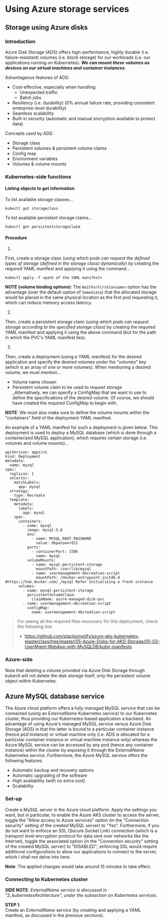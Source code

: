 # Using Azure storage services

## Storage using Azure disks
### Introduction
Azure Disk Storage (ADS) offers high-performance, highly durable (i.e. failure-resistant) volumes (i.e. block storage) for our workloads (i.e. our applications running on Kubernetes). **_We can mount these volumes as devices on our virtual machines and container instances_**.

Advantageous features of ADS:

- Cost-effective, especially when handling:
	- Unexpected traffic
	- Batch jobs
- Resiliency (i.e. durability) (0% annual failure rate, providing consistent enterprise-level durability)
- Seamless scalability
- Built-in security (automatic and manual encryption available to protect data)

Concepts used by ADS:

- Storage class
- Persistent volumes & persistent volume claims
- Config map
- Environment variables
- Volumes & volume mounts

### Kubernetes-side functions
#### Listing objects to get information
To list available storage classes...

`kubectl get storageclass`

To list available persistent storage claims...

`kubectl get persistentstorageclaim`

#### Procedure
1.
First, create a storage class (_using which pods can request the defined types of storage (defined in the storage class) dynamically_) by creating the required YAML manifest and applying it using the command...

`kubectl apply -f <path of the YAML manifest>`

**NOTE (volume binding options)**: The `WaitForFirstConsumer` option has the advantage (over the default option of `Immediate`) that the allocated storage would be placed in the same physical location as the first pod requesting it, which can reduce memory access latency.

2.
Then, create a persistent storage claim (_using which pods can request storage according to the specified storage class_) by creating the required YAML manifest and applying it using the above command (but for the path in which the PVC's YAML manifest lies).

3.
Then, create a deployment (using a YAML manifest) for the desired application and specify the desired volumes under the "volumes" key (which is an array of one or more volumes). When mentioning a desired volume, we must mention...

- Volume name chosen
- Persistent volume claim to be used to request storage<br>_Alternatively, we can specify a ConfigMap that we want to use to define the specifications of the desired volume. Of course, we should have created the required ConfigMap to begin with.

**NOTE**: We must also make sure to define the volume mounts within the "containers" field of the deployment YAML manifest.

An example of a YAML manifest for such a deployment is given below. This deployment is used to deploy a MySQL database (which is done through a containerized MySQL application), which requires certain storage (i.e. volumes and volume mounts)...

```
apiVersion: apps/v1
kind: Deployment
metadata:
  name: mysql
spec: 
  replicas: 1
  selector:
    matchLabels:
      app: mysql
  strategy:
    type: Recreate 
  template: 
    metadata: 
      labels: 
        app: mysql
    spec: 
      containers:
        - name: mysql
          image: mysql:5.6
          env:
            - name: MYSQL_ROOT_PASSWORD
              value: dbpassword11
          ports:
            - containerPort: 3306
              name: mysql    
          volumeMounts:
            - name: mysql-persistent-storage
              mountPath: /var/lib/mysql    
            - name: usermanagement-dbcreation-script
              mountPath: /docker-entrypoint-initdb.d #https://hub.docker.com/_/mysql Refer Initializing a fresh instance                                            
      volumes: 
        - name: mysql-persistent-storage
          persistentVolumeClaim:
            claimName: azure-managed-disk-pvc
        - name: usermanagement-dbcreation-script
          configMap:
            name: usermanagement-dbcreation-script
```

> For seeing all the required files necessary for this deployment, check the following link:
> - https://github.com/stacksimplify/azure-aks-kubernetes-masterclass/tree/master/05-Azure-Disks-for-AKS-Storage/05-03-UserMgmt-WebApp-with-MySQLDB/kube-manifests

### Azure-side
Note that deleting a volume provided via Azure Disk Storage through kubectl will not delete the disk storage itself, only the persistent volume object within Kubernetes.

## Azure MySQL database service
The Azure cloud platform offers a fully managed MySQL service that can be connected (using an _ExternalName_ Kubernetes service) to our Kubernetes cluster, thus providing our Kubernetes-based application a backend. An advantage of using Azure's managed MySQL service versus Azure Disk Storage (ADS) is that the latter is bound to a particular container instance (hence pod instance) or virtual machine only (i.e. ADS is allocated for a particular container instance or virtual machine instance only) whereas the Azure MySQL service can be accessed by any pod (hence any container instance) within the cluster by exposing it through the _ExternalName_ Kubernetes service. Furthermore, the Azure MySQL service offers the following features:

- Automatic backup and recovery options
- Automatic upgrading of the software
- High availability (with no extra cost)
- Scalability

### Set-up
Create a MySQL server in the Azure cloud platform. Apply the settings you want, but in particular, to enable the Azure AKS cluster to access the server, toggle the "Allow access to Azure services" option (in the "Connection security" setting of the created MySQL server) to "Yes". Furthermore, if you do not want to enforce an SSL (Secure Socket Link) connection (which is a transport level encryption protocol for data sent over networks like the Internet), toggle the associated option (in the "Connection security" setting of the created MySQL server) to "DISABLED"; enforcing SSL would require additional configurations to allow our applications to connect to the server, which I shall not delve into here.

**Note**: The applied changes would take around 15 minutes to take effect.

### Connecting to Kubernetes cluster
**SIDE NOTE**: _ExternalName service is discussed in "2_kubernetesArchitecture", under the subsection on Kubernetes services._

**STEP 1**:<br>
Create an _ExternalName_ service (by creating and applying a YAML manifest, as discussed in the previous sections).
